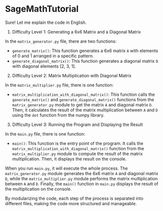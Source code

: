 # SageMathTutorial
Sure! Let me explain the code in English.

1. Difficulty Level 1: Generating a 6x6 Matrix and a Diagonal Matrix

In the `matrix_generator.py` file, there are two functions:
- `generate_matrix()`: This function generates a 6x6 matrix `A` with elements of 0 and 1 arranged in a specific pattern.
- `generate_diagonal_matrix()`: This function generates a diagonal matrix `D` with diagonal elements [2, 3, 1].

2. Difficulty Level 2: Matrix Multiplication with Diagonal Matrix

In the `matrix_multiplier.py` file, there is one function:
- `matrix_multiplication_with_diagonal_matrix()`: This function calls the `generate_matrix()` and `generate_diagonal_matrix()` functions from the `matrix_generator.py` module to get the matrix `A` and diagonal matrix `D`. Then, it calculates the result of the matrix multiplication between `A` and `D` using the `dot` function from the numpy library.

3. Difficulty Level 3: Running the Program and Displaying the Result

In the `main.py` file, there is one function:
- `main()`: This function is the entry point of the program. It calls the `matrix_multiplication_with_diagonal_matrix()` function from the `matrix_multiplier.py` module to compute the result of the matrix multiplication. Then, it displays the result on the console.

When you run `main.py`, it will execute the whole process. The `matrix_generator.py` module generates the 6x6 matrix `A` and diagonal matrix `D`, while the `matrix_multiplier.py` module performs the matrix multiplication between `A` and `D`. Finally, the `main()` function in `main.py` displays the result of the multiplication on the console.

By modularizing the code, each step of the process is separated into different files, making the code more structured and manageable.
